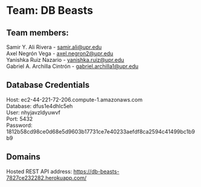 # Team: DB Beasts
## Team members:
Samir Y. Ali Rivera - samir.ali@upr.edu<br>
Axel Negrón Vega - axel.negron2@upr.edu<br> 
Yanishka Ruiz Nazario - yanishka.ruiz@upr.edu<br> 
Gabriel A. Archilla Cintrón - gabriel.archilla1@upr.edu<br>     

## Database Credentials
Host: ec2-44-221-72-206.compute-1.amazonaws.com<br> 
Database: dfus1e4dhlc5eh<br> 
User: nhyjavzldyuwvf<br> 
Port: 5432<br> 
Password: 1812b58cd98ce0d68e5d9603b17731ce7e40233aefdf8ca2594c41499bc1b9b9<br>  

## Domains
Hosted REST API address: https://db-beasts-7827ce232282.herokuapp.com/<br>
